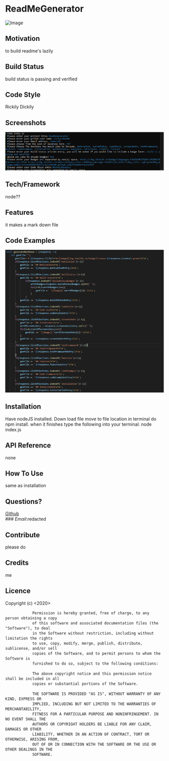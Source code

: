 # ReadMeGenerator

![Image](https://img.sheilds.io/badge/Licence-MIT-green)<br>

## Motivation
to build readme's lazily
## Build Status
build status is passing and verified
## Code Style
Rickily Dickily
## Screenshots
![Image](Assets/Capture.PNG)
## Tech/Framework
node??
## Features
it makes a mark down file
## Code Examples
![Image](Assets/Capture2.PNG)
## Installation
Have nodeJS installed. Down load file move to file location in terminal do npm install. when it finishes type the following into your terminal: node index.js
## API Reference
none
## How To Use
same as installation
## Questions? 
 [Github](https://github.com/rickycohen88)<br>### *Email*:redacted
## Contribute
please do
## Credits
me
## Licence


 Copyright (c) <2020> <rickycohen88>

                Permission is hereby granted, free of charge, to any person obtaining a copy
                of this software and associated documentation files (the "Software"), to deal
                in the Software without restriction, including without limitation the rights
                to use, copy, modify, merge, publish, distribute, sublicense, and/or sell
                copies of the Software, and to permit persons to whom the Software is
                furnished to do so, subject to the following conditions:
                
                The above copyright notice and this permission notice shall be included in all
                copies or substantial portions of the Software.
                
                THE SOFTWARE IS PROVIDED "AS IS", WITHOUT WARRANTY OF ANY KIND, EXPRESS OR
                IMPLIED, INCLUDING BUT NOT LIMITED TO THE WARRANTIES OF MERCHANTABILITY,
                FITNESS FOR A PARTICULAR PURPOSE AND NONINFRINGEMENT. IN NO EVENT SHALL THE
                AUTHORS OR COPYRIGHT HOLDERS BE LIABLE FOR ANY CLAIM, DAMAGES OR OTHER
                LIABILITY, WHETHER IN AN ACTION OF CONTRACT, TORT OR OTHERWISE, ARISING FROM,
                OUT OF OR IN CONNECTION WITH THE SOFTWARE OR THE USE OR OTHER DEALINGS IN THE
                SOFTWARE.